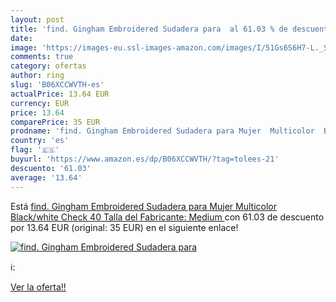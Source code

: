```yaml
---
layout: post
title: 'find. Gingham Embroidered Sudadera para  al 61.03 % de descuento'
date: 
image: 'https://images-eu.ssl-images-amazon.com/images/I/51Gs6S6H7-L._SL200_.jpg'
comments: true
category: ofertas
author: ring
slug: 'B06XCCWVTH-es'
actualPrice: 13.64 EUR
currency: EUR
price: 13.64
comparePrice: 35 EUR
prodname: 'find. Gingham Embroidered Sudadera para Mujer  Multicolor  Black/white Check   40  Talla del Fabricante: Medium '
country: 'es'
flag: '🇪🇸'
buyurl: 'https://www.amazon.es/dp/B06XCCWVTH/?tag=tolees-21'
descuento: '61.03'
average: '13.64'
---
```


Está [find. Gingham Embroidered Sudadera para Mujer  Multicolor  Black/white Check   40  Talla del Fabricante: Medium ](https://www.amazon.es/dp/B06XCCWVTH/?tag=tolees-21) con 61.03 de descuento por 13.64 EUR (original: 35 EUR) en el siguiente enlace!

[![find. Gingham Embroidered Sudadera para ](https://images-eu.ssl-images-amazon.com/images/I/51Gs6S6H7-L._SL200_.jpg)](https://www.amazon.es/dp/B06XCCWVTH/?tag=tolees-21)

ℹ️:


[Ver la oferta!!](https://www.amazon.es/dp/B06XCCWVTH/?tag=tolees-21)
